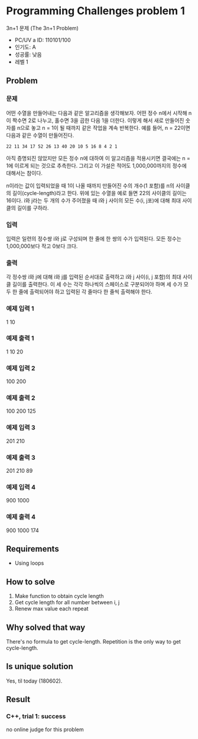 # Programming Challenges problem 1

3n+1 문제 (The 3n+1 Problem)

- PC/UV a ID: 110101/100
- 인기도: A
- 성공률: 낮음
- 레벨 1

## Problem

### 문제

어떤 수열을 만들어내는 다음과 같은 알고리즘을 생각해보자. 어떤 정수 n에서 시작해 n이 짝수면 2로 나누고, 홀수면 3을 곱한 다음 1을 더한다. 이렇게 해서 새로 만들어진 숫자를 n으로 놓고 n = 1이 될 때까지 같은 작업을 계속 반복한다. 예를 들어, n = 22이면 다음과 같은 수열이 만들어진다.

```
22 11 34 17 52 26 13 40 20 10 5 16 8 4 2 1
```

아직 증명되진 않았지만 모든 정수 n에 대하여 이 알고리즘을 적용시키면 결국에는 n = 1에 이르게 되는 것으로 추측한다. 그리고 이 가설은 적어도 1,000,000까지의 정수에 대해서는 참이다.

n이라는 값이 입력되었을 때 1이 나올 때까지 만들어진 수의 개수(1 포함)를 n의 사이클의 길이(cycle-length)라고 한다. 위에 있는 수열을 예로 들면 22의 사이클의 길이는 16이다. i와 j라는 두 개의 수가 주어졌을 때 i와 j 사이의 모든 수(i, j포)에 대해 최대 사이클의 길이를 구하라.

### 입력

입력은 일련의 정수쌍 i와 j로 구성되며 한 줄에 한 쌍의 수가 입력된다. 모든 정수는 1,000,000보다 작고 0보다 크다.

### 출력

각 정수쌍 i와 j에 대해 i와 j를 입력된 순서대로 출력하고 i와 j 사이(i, j 포함)의 최대 사이클 길이를 출력한다. 이 세 수는 각각 하나씩의 스페이스로 구분되어야 하며 세 수가 모두 한 줄에 출력되어야 하고 입력된 각 줄마다 한 줄씩 출력해야 한다.

### 예제 입력 1

1 10

### 예제 출력 1

1 10 20

### 예제 입력 2

100 200

### 예제 출력 2

100 200 125

### 예제 입력 3

201 210

### 예제 출력 3

201 210 89

### 예제 입력 4

900 1000

### 예제 출력 4

900 1000 174

## Requirements

- Using loops

## How to solve

1. Make function to obtain cycle length
2. Get cycle length for all number between i, j
3. Renew max value each repeat

## Why solved that way

There's no formula to get cycle-length. Repetition is the only way to get cycle-length.

## Is unique solution

Yes, til today (180602).

## Result

### C++, trial 1: success

no online judge for this problem

